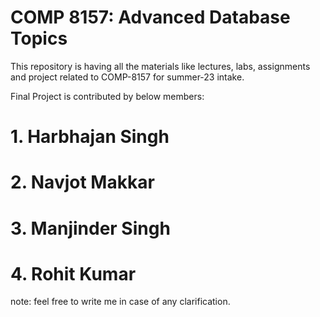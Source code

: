 # COMP 8157: Advanced Database Topics
This repository is having all the materials like lectures, labs, assignments and project related to COMP-8157 for summer-23 intake.

Final Project is contributed by below members:
# 1. Harbhajan Singh
# 2. Navjot Makkar
# 3. Manjinder Singh
# 4. Rohit Kumar

note: feel free to write me in case of any clarification.
